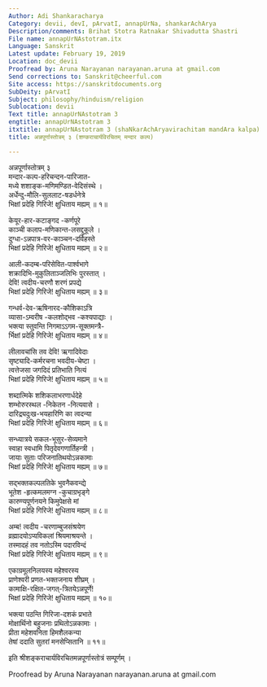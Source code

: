 ```yaml
---
Author: Adi Shankaracharya
Category: devii, devI, pArvatI, annapUrNa, shankarAchArya
Description/comments: Brihat Stotra Ratnakar Shivadutta Shastri
File name: annapUrNAstotram.itx
Language: Sanskrit
Latest update: February 19, 2019
Location: doc_devii
Proofread by: Aruna Narayanan narayanan.aruna at gmail.com
Send corrections to: Sanskrit@cheerful.com
Site access: https://sanskritdocuments.org
SubDeity: pArvatI
Subject: philosophy/hinduism/religion
Sublocation: devii
Text title: annapUrNAstotram 3
engtitle: annapUrNAstotram 3
itxtitle: annapUrNAstotram 3 (shaNkarAchAryavirachitam mandAra kalpa)
title: अन्नपूर्णास्तोत्रम् ३ (शण्कराचार्यविरचितम् मन्दार कल्प)

---
```

  
 अन्नपूर्णास्तोत्रम् ३   
मन्दार-कल्प-हरिचन्दन-पारिजात-  
     मध्ये शशाङ्क-मणिमण्डित-वेदिसंस्थे ।  
अर्धेन्दु-मौलि-सुललाट-षडर्धनेत्रे  
     भिक्षां प्रदेहि गिरिजे! क्षुधिताय मह्यम् ॥ १॥  
  
केयूर-हार-कटाङ्गद -कर्णपूरे  
     काञ्ची कलाप-मणिकान्त-लसद्दुकूले ।  
दुग्धा-ऽन्नपात्र-वर-काञ्चन-दर्विहस्ते  
     भिक्षां प्रदेहि गिरिजे! क्षुधिताय मह्यम् ॥ २॥  
  
आली-कदम्ब-परिसेवित-पार्श्वभागे  
     शक्रादिभि-मुकुलिताञ्जलिभिः पुरस्तात् ।  
देवि! त्वदीय-चरणौ शरणं प्रपद्ये  
     भिक्षां प्रदेहि गिरिजे! क्षुधिताय मह्यम् ॥ ३॥  
  
गन्धर्व-देव-ऋषिनारद-कौशिकाऽत्रि  
     व्यासा-ऽम्वरीष -कलशोद्भव -कश्यपाद्याः ।  
भक्त्या स्तुवन्ति निगमाऽऽगम-सूक्तमन्त्रै-  
     र्भिक्षां प्रदेहि गिरिजे! क्षुधिताय मह्यम् ॥ ४॥  
  
लीलावचांसि तव देवि! ऋगादिवेदाः  
     सृष्ट्यादि-कर्मरचना भवदीय-चेष्टा ।  
त्वत्तेजसा जगदिदं प्रतिभाति नित्यं  
     भिक्षां प्रदेहि गिरिजे! क्षुधिताय मह्यम् ॥ ५॥  
  
शब्दात्मिके शशिकलाभरणार्धदेहे  
     शम्भोरुरस्थल -निकेतन -नित्यवासे ।  
दारिद्र्यदुःख-भयहारिणि का त्वदन्या  
     भिक्षां प्रदेहि गिरिजे! क्षुधिताय मह्यम् ॥ ६॥  
  
सन्ध्यात्रये सकल-भूसुर-सेव्यमाने  
     स्वाहा स्वधामि पितृदेवगणार्तिहन्त्री ।  
जायाः सुताः परिजनातिथयोऽन्नकामाः  
     भिक्षां प्रदेहि गिरिजे! क्षुधिताय मह्यम् ॥ ७॥  
  
सद्भक्तकल्पलतिके भुवनैकवन्द्ये  
भूतेश -हृत्कमलमग्न -कुचाग्रभृङ्गे  
कारुण्यपूर्णनयने किमुपेक्षसे मां  
भिक्षां प्रदेहि गिरिजे! क्षुधिताय मह्यम् ॥ ८॥  
  
अम्ब! त्वदीय -चरणाम्बुजसंश्रयेण  
     व्रह्मादयोऽप्यविकलां श्रियमाश्रयन्ते ।  
तस्मादहं तव नतोऽस्मि पदारविन्दं  
     भिक्षां प्रदेहि गिरिजे! क्षुधिताय मह्यम् ॥ ९॥  
  
एकाग्रमूलनिलयस्य महेश्वरस्य  
     प्राणेश्वरी प्रणत-भक्तजनाय शीघ्रम् ।  
कामाक्षि-रक्षित-जगत्-त्रितयेऽन्नपूर्णे!  
     भिक्षां प्रदेहि गिरिजे! क्षुधिताय मह्यम् ॥ १०॥  
  
भक्त्या पठन्ति गिरिजा-दशकं प्रभाते  
     मोक्षार्थिनो बहुजनाः प्रथितोऽन्नकामाः ।  
प्रीता महेशवनिता हिमशैलकन्या  
     तेषां ददाति सुतरां मनसेप्सितानि ॥ ११॥  
  
इति श्रीशङ्कराचार्यविरचितमन्नपूर्णास्तोत्रं सम्पूर्णम् ।  
  
  
Proofread by Aruna Narayanan narayanan.aruna at gmail.com  
  
